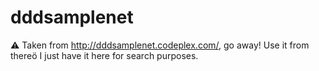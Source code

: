 # dddsamplenet

:warning: Taken from http://dddsamplenet.codeplex.com/, go away! Use it from thereö I just have it here for search purposes.

